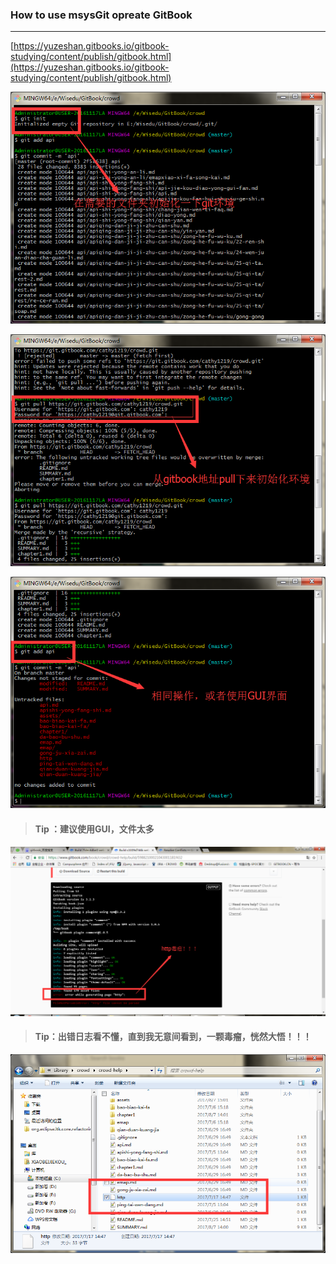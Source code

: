 ### How to use msysGit opreate GitBook

---

[https://yuzeshan.gitbooks.io/gitbook-studying/content/publish/gitbook.html](https://yuzeshan.gitbooks.io/gitbook-studying/content/publish/gitbook.html)

![](/assets/mysysGitBook.png)

![](/assets/msysGitBook_02.png)

![](/assets/QQ截图20170807160747.png)

> #### Tip ：建议使用GUI，文件太多

![](/assets/http.png)

> #### Tip：出错日志看不懂，直到我无意间看到，一颗毒瘤，恍然大悟！！！

![](/assets/http毒瘤.png)

